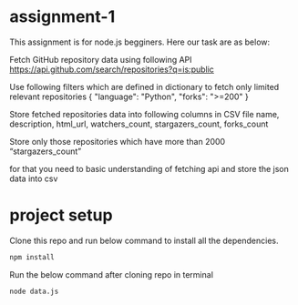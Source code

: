 # assignment-1

This assignment is for node.js begginers.
Here our task are as below:

Fetch GitHub repository data using following API
https://api.github.com/search/repositories?q=is:public

Use following filters which are defined in dictionary to fetch only limited relevant repositories
{
  "language": "Python",
  "forks": ">=200"
}

Store fetched repositories data into following columns in CSV file
name, description, html_url, watchers_count, stargazers_count, forks_count

Store only those repositories which have more than 2000 “stargazers_count”

for that you need to basic understanding of fetching api and store the json data into csv

# project setup

Clone this repo and run below command to install all the dependencies.

```bash 
npm install
```

Run the below command after cloning repo in terminal

 ```bash
 node data.js
 ```
